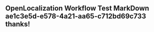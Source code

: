 <properties
ms.topic="hero-topic"
ms.test1="hero-topic"
ms.test2="test"/>

## OpenLocalization Workflow Test MarkDown ae1c3e5d-e578-4a21-aa65-c712bd69c733 thanks!
